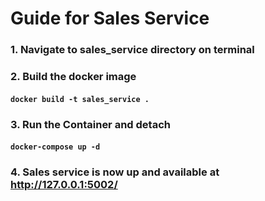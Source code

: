 # Guide for Sales Service

### 1. Navigate to sales_service directory on terminal

### 2. Build the docker image
#### ```docker build -t sales_service .```

### 3. Run the Container and detach
#### ```docker-compose up -d```

### 4. Sales service is now up and available at http://127.0.0.1:5002/